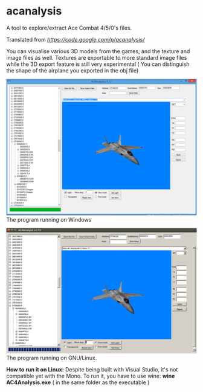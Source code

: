 # acanalysis
A tool to explore/extract Ace Combat 4/5/0's files.

Translated from *https://code.google.com/p/acanalysis/*
 
You can visualise various 3D models from the games, and the texture and image files as well.
Textures are exportable to more standard image files while the 3D export feature is still very experimental ( You can distinguish the shape of the airplane you exported in the obj file)

![Win](https://github.com/ArthurRichard/acanalysis/blob/master/acwin.PNG?raw=true)
The program running on Windows

![Lin](https://github.com/ArthurRichard/acanalysis/blob/master/aclin.png?raw=true)
The program running on GNU/Linux.

**How to run it on Linux:**
Despite being built with Visual Studio, it's not compatible yet with the Mono. To run it, you have to use wine:
**wine AC4Analysis.exe** ( in the same folder as the executable )

